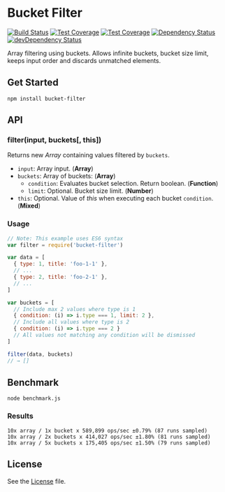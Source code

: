 # Bucket Filter
[![Build Status](https://travis-ci.org/grindcode/bucket-filter.svg?branch=master)](https://travis-ci.org/grindcode/bucket-filter) [![Test Coverage](https://codeclimate.com/github/grindcode/bucket-filter/badges/coverage.svg)](https://codeclimate.com/github/grindcode/bucket-filter/coverage) [![Test Coverage](https://codeclimate.com/github/grindcode/bucket-filter/badges/coverage.svg)](https://codeclimate.com/github/grindcode/bucket-filter/coverage) [![Dependency Status](https://david-dm.org/grindcode/bucket-filter.svg)](https://david-dm.org/grindcode/bucket-filter) [![devDependency Status](https://david-dm.org/grindcode/bucket-filter/dev-status.svg)](https://david-dm.org/grindcode/bucket-filter#info=devDependencies)

Array filtering using buckets. Allows infinite buckets, bucket size limit, keeps input order and discards unmatched elements.

## Get Started
```shell
npm install bucket-filter
```

## API
### filter(input, buckets[, this])
Returns new _Array_ containing values filtered by `buckets`.
* `input`: Array input. (**Array**)
* `buckets`: Array of buckets: (**Array**)
  * `condition`: Evaluates bucket selection. Return boolean. (**Function**)
  * `limit`: Optional. Bucket size limit. (**Number**)
* `this`: Optional. Value of _this_ when executing each bucket `condition`. (**Mixed**)

### Usage
```javascript
// Note: This example uses ES6 syntax
var filter = require('bucket-filter')

var data = [
  { type: 1, title: 'foo-1-1' },
  // ...
  { type: 2, title: 'foo-2-1' },
  // ...
]

var buckets = [
  // Include max 2 values where type is 1
  { condition: (i) => i.type === 1, limit: 2 },
  // Include all values where type is 2
  { condition: (i) => i.type === 2 }
  // All values not matching any condition will be dismissed
]

filter(data, buckets)
// → []
```

## Benchmark
```shell
node benchmark.js
```

### Results
```shell
10x array / 1x bucket x 589,899 ops/sec ±0.79% (87 runs sampled)
10x array / 2x buckets x 414,027 ops/sec ±1.80% (81 runs sampled)
10x array / 5x buckets x 175,405 ops/sec ±1.50% (79 runs sampled)
```

## License
See the [License](LICENSE) file.
